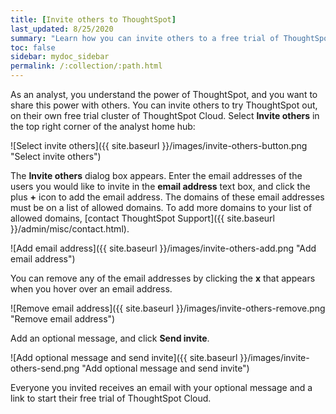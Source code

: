 ```yaml
---
title: [Invite others to ThoughtSpot]
last_updated: 8/25/2020
summary: "Learn how you can invite others to a free trial of ThoughtSpot Cloud."
toc: false
sidebar: mydoc_sidebar
permalink: /:collection/:path.html
---
```

As an analyst, you understand the power of ThoughtSpot, and you want to share this power with others. You can invite others to try ThoughtSpot out, on their own free trial cluster of ThoughtSpot Cloud. Select **Invite others** in the top right corner of the analyst home hub:

![Select invite others]({{ site.baseurl }}/images/invite-others-button.png "Select invite others")

The **Invite others** dialog box appears. Enter the email addresses of the users you would like to invite in the **email address** text box, and click the plus **+** icon to add the email address. The domains of these email addresses must be on a list of allowed domains. To add more domains to your list of allowed domains, [contact ThoughtSpot Support]({{ site.baseurl }}/admin/misc/contact.html).

![Add email address]({{ site.baseurl }}/images/invite-others-add.png "Add email address")

You can remove any of the email addresses by clicking the **x** that appears when you hover over an email address.

![Remove email address]({{ site.baseurl }}/images/invite-others-remove.png "Remove email address")

Add an optional message, and click **Send invite**.

![Add optional message and send invite]({{ site.baseurl }}/images/invite-others-send.png "Add optional message and send invite")

Everyone you invited receives an email with your optional message and a link to start their free trial of ThoughtSpot Cloud.
